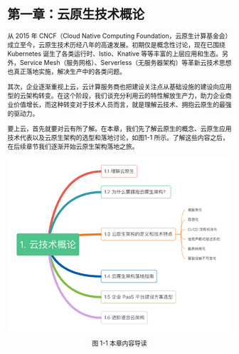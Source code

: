 # 第一章：云原生技术概论

从 2015 年 CNCF（Cloud Native Computing Foundation，云原生计算基金会）成立至今，云原生技术历经八年的高速发展。初期仅是概念性讨论，现在已围绕 Kubernetes 诞生了各类运行时、Istio、Knative 等等丰富的上层应用和生态。另外，Service Mesh（服务网格）、Serverless（无服务器架构）等革新云技术思想也真正落地实施，解决生产中的各类问题。

其次，企业逐渐重视上云，云计算服务商也把建设关注点从基础设施的建设向应用型的云架构转变。在这个阶段，我们谈充分利用云的特性解放生产力，助力企业商业价值增长，而这种转变对于技术人员而言，就是理解云技术、拥抱云原生的最强的驱动力。

要上云，首先就要对云有所了解。在本章，我们先了解云原生的概念、云原生应用技术代表以及云原生架构的选型和落地讨论，如图1-1 所示。了解这些内容之后，在后续章节我们逐渐开始云原生架构落地之旅。


<div  align="center">
	<img src="../assets/cloud-summary.png" width = "500"  align=center />
	<p>图 1-1 本章内容导读</p>
</div>


